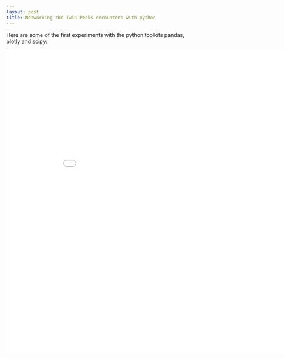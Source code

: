 ```yaml
---
layout: post
title: Networking the Twin Peaks encounters with python
---
```

Here are some of the first experiments with the python toolkits pandas, plotly and scipy:

<iframe width="900" height="800" frameborder="0" scrolling="no" src="//plot.ly/~lzkozone/3.embed"></iframe>




